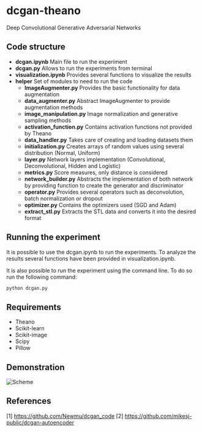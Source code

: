 # dcgan-theano
Deep Convolutional Generative Adversarial Networks

## Code structure

* **dcgan.ipynb** Main file to run the experiment
* **dcgan.py** Allows to run the experiments from terminal
* **visualization.ipynb** Provides several functions to visualize the results
* **helper** Set of modules to need to run the code
    * **ImageAugmenter.py** Provides the basic functionality for data augmentation
    * **data_augmenter.py** Abstract ImageAugmenter to provide augmentation methods
    * **image_manipulation.py** Image normalization and generative sampling methods
    * **activation_function.py** Contains activation functions not provided by Theano
    * **data_handler.py** Takes care of creating and loading datasets them 
    * **initialization.py** Creates arrays of random values using several distribution (Normal, Uniform)
    * **layer.py** Network layers implementation (Convolutional, Deconvolutional, Hidden and Logistic)
    * **metrics.py** Score measures, only distance is considered 
    * **network_builder.py** Abstracts the implementation of both network by providing function to create the generator and discriminator
    * **operator.py** Provides several operators such as deconvolution, batch normalization or dropout
    * **optimizer.py** Contains the optimizers used (SGD and Adam)
    * **extract_stl.py** Extracts the STL data and converts it into the desired format

## Running the experiment

It is possible to use the dcgan.ipynb to run the experiments. To analyze the results several functions have been provided in visualization.ipynb.

It is also possible to run the experiment using the command line. To do so run the following command:

```bash
python dcgan.py
```


## Requirements

* Theano
* Scikit-learn
* Scikit-image
* Scipy
* Pillow

## Demonstration

![Scheme](animation/dcgans_progress.png)

## References

[1] https://github.com/Newmu/dcgan_code
[2] https://github.com/mikesj-public/dcgan-autoencoder